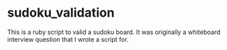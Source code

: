 sudoku_validation
=================

This is a ruby script to valid a sudoku board. It was originally a whiteboard interview question that I wrote a script for.
